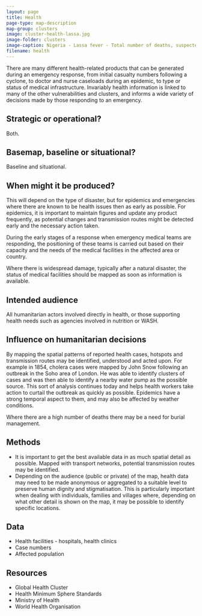 ```yaml
---
layout: page
title: Health
page-type: map-description
map-group: clusters
image: cluster-health-lassa.jpg
image-folder: clusters
image-caption: Nigeria - Lassa fever - Total number of deaths, suspected & confirmed cases (as of 14 Jan 2016)
filename: health
---
```

There are many different health-related products that can be generated during an emergency response, from initial casualty numbers following a cyclone, to doctor and nurse caseloads during an epidemic, to type or status of medical infrastructure. Invariably health information is linked to many of the other vulnerabilities and clusters, and informs a wide variety of decisions made by those responding to an emergency.

## Strategic or operational?

Both.

## Basemap, baseline or situational?

Baseline and situational.

## When might it be produced?

This will depend on the type of disaster, but for epidemics and emergencies where there are known to be health issues then as early as possible. For epidemics, it is important to maintain figures and update any product frequently, as potential changes and transmission routes might be detected early and the necessary action taken.

During the early stages of a response when emergency medical teams are responding, the positioning of these teams is carried out based on their capacity and the needs of the medical facilities in the affected area or country.

Where there is widespread damage, typically after a natural disaster, the status of medical facilities should be mapped as soon as information is available.

## Intended audience

All humanitarian actors involved directly in health, or those supporting health needs such as agencies involved in nutrition or WASH.

## Influence on humanitarian decisions

By mapping the spatial patterns of reported health cases, hotspots and transmission routes may be identified, understood and acted upon. For example in 1854, cholera cases were mapped by John Snow following an outbreak in the Soho area of London. He was able to identify clusters of cases and was then able to identify a nearby water pump as the possible source. This sort of analysis continues today and helps health workers take action to curtail the outbreak as quickly as possible. Epidemics have a strong temporal aspect to them, and may also be affected by weather conditions.

Where there are a high number of deaths there may be a need for burial management.

## Methods

* It is important to get the best available data in as much spatial detail as possible. Mapped with transport networks, potential transmission routes may be identified.
* Depending on the audience \(public or private\) of the map, health data may need to be made anonymous or aggregated to a suitable level to preserve human dignity and stigmatisation. This is particularly important when dealing with individuals, families and villages where, depending on what other detail is shown on the map, it may be possible to identify specific locations.

## Data

* Health facilities - hospitals, health clinics
* Case numbers
* Affected population

## Resources

* Global Health Cluster
* Health Minimum Sphere Standards
* Ministry of Health
* World Health Organisation

